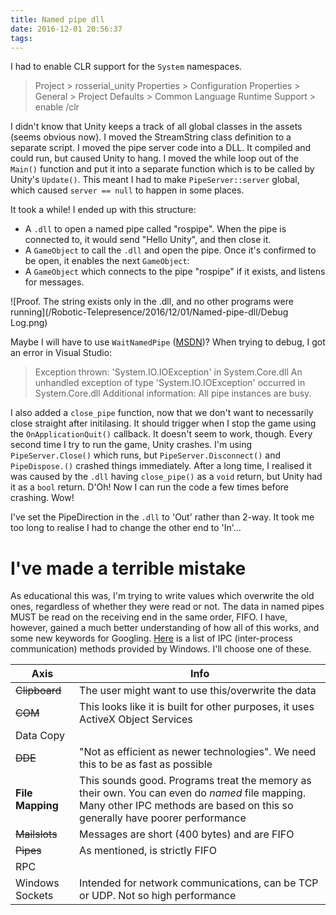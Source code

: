 ```yaml
---
title: Named pipe dll
date: 2016-12-01 20:56:37
tags:
---
```

I had to enable CLR support for the `System` namespaces.
> Project > rosserial_unity Properties > Configuration Properties > General > Project Defaults > Common Language Runtime Support > enable /clr

I didn't know that Unity keeps a track of all global classes in the assets (seems obvious now). I moved the StreamString class definition to a separate script.
I moved the pipe server code into a DLL. It compiled and could run, but caused Unity to hang.
I moved the while loop out of the `Main()` function and put it into a separate function which is to be called by Unity's `Update()`.
This meant I had to make `PipeServer::server` global, which caused `server == null` to happen in some places.

It took a while! I ended up with this structure:
- A `.dll` to open a named pipe called "rospipe". When the pipe is connected to, it would send "Hello Unity", and then close it.
- A `GameObject` to call the `.dll` and open the pipe. Once it's confirmed to be open, it enables the next `GameObject`:
- A `GameObject` which connects to the pipe "rospipe" if it exists, and listens for messages.

![Proof. The string exists only in the .dll, and no other programs were running](/Robotic-Telepresence/2016/12/01/Named-pipe-dll/Debug Log.png)






Maybe I will have to use `WaitNamedPipe` ([MSDN](https://msdn.microsoft.com/en-us/library/windows/desktop/aa365800.aspx))? When trying to debug, I got an error in Visual Studio:
> Exception thrown: 'System.IO.IOException' in System.Core.dll
An unhandled exception of type 'System.IO.IOException' occurred in System.Core.dll
Additional information: All pipe instances are busy.

I also added a `close_pipe` function, now that we don't want to necessarily close straight after initilasing. It should trigger when I stop the game using the `OnApplicationQuit()` callback.
It doesn't seem to work, though.
Every second time I try to run the game, Unity crashes.
I'm using `PipeServer.Close()` which runs, but `PipeServer.Disconnect()` and `PipeDispose.()` crashed things immediately.
After a long time, I realised it was caused by the `.dll` having `close_pipe()` as a `void` return, but Unity had it as a `bool` return. D'Oh!
Now I can run the code a few times before crashing. Wow!

I've set the PipeDirection in the `.dll` to 'Out' rather than 2-way.
It took me too long to realise I had to change the other end to 'In'...

# I've made a terrible mistake
As educational this was, I'm trying to write values which overwrite the old ones, regardless of whether they were read or not.
The data in named pipes MUST be read on the receiving end in the same order, FIFO.
I have, however, gained a much better understanding of how all of this works, and some new keywords for Googling.
[Here](https://msdn.microsoft.com/en-us/library/aa365574%28v=vs.85%29.aspx) is a list of IPC (inter-process communication) methods provided by Windows.
I'll choose one of these.
> 
| Axis             | Info          |
| ---------------- | ------------- |
| ~~Clipboard~~    | The user might want to use this/overwrite the data |
| ~~COM~~          | This looks like it is built for other purposes, it uses ActiveX Object Services |
| Data Copy        |               |
| ~~DDE~~          | "Not as efficient as newer technologies". We need this to be as fast as possible |
| **File Mapping** | This sounds good. Programs treat the memory as their own. You can even do _named_ file mapping. Many other IPC methods are based on this so generally have poorer performance |
| ~~Mailslots~~    | Messages are short (400 bytes) and are FIFO |
| ~~Pipes~~        | As mentioned, is strictly FIFO |
| RPC              |               |
| Windows Sockets  | Intended for network communications, can be TCP or UDP. Not so high performance |
